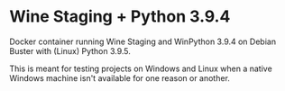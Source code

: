 # Wine Staging + Python 3.9.4

Docker container running Wine Staging and WinPython 3.9.4 on Debian
Buster with (Linux) Python 3.9.5.

This is meant for testing projects on Windows and Linux when a native
Windows machine isn't available for one reason or another.
